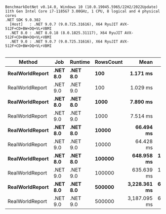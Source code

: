 ```

BenchmarkDotNet v0.14.0, Windows 10 (10.0.19045.5965/22H2/2022Update)
11th Gen Intel Core i7-1185G7 3.00GHz, 1 CPU, 8 logical and 4 physical cores
.NET SDK 9.0.302
  [Host]   : .NET 9.0.7 (9.0.725.31616), X64 RyuJIT AVX-512F+CD+BW+DQ+VL+VBMI
  .NET 8.0 : .NET 8.0.18 (8.0.1825.31117), X64 RyuJIT AVX-512F+CD+BW+DQ+VL+VBMI
  .NET 9.0 : .NET 9.0.7 (9.0.725.31616), X64 RyuJIT AVX-512F+CD+BW+DQ+VL+VBMI


```
| Method          | Job      | Runtime  | RowsCount | Mean         | Error      | StdDev     | Median       | Allocated |
|---------------- |--------- |--------- |---------- |-------------:|-----------:|-----------:|-------------:|----------:|
| **RealWorldReport** | **.NET 8.0** | **.NET 8.0** | **100**       |     **1.171 ms** |  **0.0233 ms** |  **0.0249 ms** |     **1.166 ms** |  **13.37 KB** |
| RealWorldReport | .NET 9.0 | .NET 9.0 | 100       |     1.029 ms |  0.0202 ms |  0.0276 ms |     1.022 ms |  12.89 KB |
| **RealWorldReport** | **.NET 8.0** | **.NET 8.0** | **1000**      |     **7.890 ms** |  **0.1413 ms** |  **0.2115 ms** |     **7.841 ms** |   **13.9 KB** |
| RealWorldReport | .NET 9.0 | .NET 9.0 | 1000      |     7.514 ms |  0.1476 ms |  0.2843 ms |     7.405 ms |  13.43 KB |
| **RealWorldReport** | **.NET 8.0** | **.NET 8.0** | **10000**     |    **66.494 ms** |  **1.3297 ms** |  **3.2367 ms** |    **65.466 ms** |  **18.54 KB** |
| RealWorldReport | .NET 9.0 | .NET 9.0 | 10000     |    64.428 ms |  1.2388 ms |  3.5142 ms |    63.100 ms |  21.77 KB |
| **RealWorldReport** | **.NET 8.0** | **.NET 8.0** | **100000**    |   **648.958 ms** | **12.9503 ms** | **30.7779 ms** |   **636.136 ms** |  **65.39 KB** |
| RealWorldReport | .NET 9.0 | .NET 9.0 | 100000    |   635.639 ms | 12.6905 ms | 25.6354 ms |   636.715 ms | 106.74 KB |
| **RealWorldReport** | **.NET 8.0** | **.NET 8.0** | **500000**    | **3,228.361 ms** | **63.9838 ms** | **71.1178 ms** | **3,244.601 ms** | **274.79 KB** |
| RealWorldReport | .NET 9.0 | .NET 9.0 | 500000    | 3,187.095 ms | 61.0951 ms | 72.7293 ms | 3,189.199 ms | 490.32 KB |
